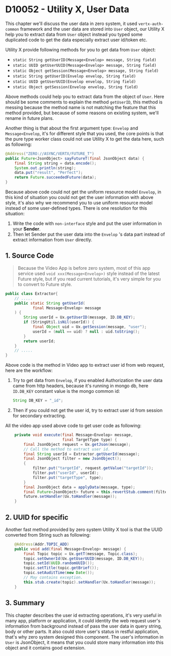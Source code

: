 # D10052 - Utility X, User Data

This chapter we'll discuss the user data in zero system, it used `vertx-auth-common` framework and the user data are stored into `User` object, our Utility X help you to extract data from `User` object instead you typed some duplicated code to get the data especially extract user id/token etc.

Utility X provide following methods for you to get data from `User` object:

* `static String getUserID(Message<Envelop> message, String field)`
* `static UUID getUserUUID(Message<Envelop> message, String field)`
* `static Object getSession(Message<Envelop> message, String field)`
* `static String getUserID(Envelop envelop, String field)`
* `static UUID getUserUUID(Envelop envelop, String field)`
* `static Object getSession(Envelop envelop, String field)`

Above  methods could help you to extract data from the object of `User`. Here should be some comments to explain the method `getUserID`, this method is messing because the method name is not matching the feature that this method provided, but because of some reasons on existing system, we'll rename in future plans.

Another thing is that about the first argument type: `Envelop` and `Message<Envelop`, it's for different style that you used, the core points is that the pure type worker class could not use Utility X to get the data here, such as following:

```java
@Address("ZERO://ASYNC/VERTX/FUTURE_T")
public Future<JsonObject> sayFutureT(final JsonObject data) {
    final String string = data.encode();
    System.out.println(string);
    data.put("result", "Perfect");
    return Future.succeededFuture(data);
}
```

Because above code could not get the uniform resource model `Envelop`, in this kind of situation you could not get the user information with above style, it's also why we recommend you to use uniform resource model instead of some user-defined types. There is one resolution for this situation:

1. Write the code with `non-interface`  style and put the user information in your **Sender**.
2. Then let Sender put the user data into the `Envelop` 's data part instead of extract information from `User` directly.

## 1. Source Code

> Because the Video App is before zero system, most of this app service used `void xxx(Message<Envelop>)` style instead of the latest Future style, but if you read current tutorials, it's very simple for you to convert to Future style.

```java
public class Extractor{
    // .....
    public static String getUserId(
            final Message<Envelop> message
    ) {
        String userId = Ux.getUserID(message, ID.DB_KEY);
        if (StringUtil.isNil(userId)) {
            final Object uid = Ux.getSession(message, "user");
            userId = (null == uid) ? null : uid.toString();
        }
        return userId;
    }
    // .....
}
```

Above code is the method in Video app to extract user id from web request, here are the workflow:

1. Try to get data from `Envelop`, if you enabled Authorization the user data came from http headers, because it's running in mongo db, here `ID.DB_KEY` constant value is the mongo common id:
   ```java
   String DB_KEY = "_id";
   ```
2. Then if you could not get the user id, try to extract user id from session for secondary extracting.

All the video app used above code to get user code as following:

```java
    private void execute(final Message<Envelop> message,
                         final TargetType type) {
        final JsonObject request = Ux.getJson(message);
        // Call the method to extract user id.
        final String userId = Extractor.getUserId(message);
        final JsonObject filter = new JsonObject();
        {
            filter.put("targetId", request.getValue("targetId"));
            filter.put("userId", userId);
            filter.put("targetType", type);
        }
        final JsonObject data = applyData(message, type);
        final Future<JsonObject> future = this.revertStub.comment(filter, data, true);
        future.setHandler(Ux.toHandler(message));
    }
```

## 2. UUID for specific

Another fast method provided by zero system Utility X tool is that the UUID converted from String such as following:

```java
    @Address(Addr.TOPIC_ADD)
    public void add(final Message<Envelop> message) {
        final Topic topic = Ux.getT(message, Topic.class);
        topic.setOwnerId(Ux.getUserUUID(message, ID.DB_KEY));
        topic.setId(UUID.randomUUID());
        topic.setTitle(topic.getBrief());
        topic.setAuditTime(new Date());
        // May contains exception.
        this.stub.create(topic).setHandler(Ux.toHandler(message));
    }
```

## 3. Summary

This chapter describes the user id extracting operations, it's very useful in many app, platform or application, it could identity the web request user's information from background instead of pass the user data in query string, body or other parts. It also could store user's status in restful application, that's why zero system designed this component. The user's information in `User` is JsonObject, it means that you could store many information into this object and it contains good extension.



